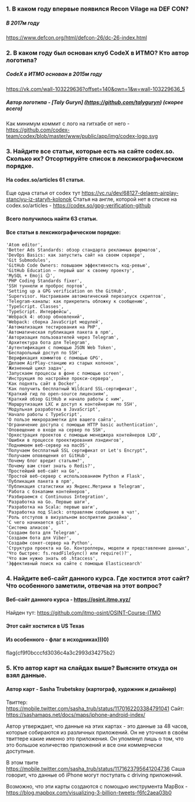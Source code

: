### 1. В каком году впервые появился Recon Vilage на DEF CON?
##### В 2017м году
https://www.defcon.org/html/defcon-26/dc-26-index.html
### 2. В каком году был основан клуб CodeX в ИТМО? Кто автор логотипа?
##### CodeX в ИТМО основан в 2015м году
https://vk.com/wall-103229636?offset=140&own=1&w=wall-103229636_5

##### Автор логотипа - [Taly Guryn] (https://github.com/talyguryn) (скорее всего)

Как минимум коммит с лого на гитхабе от него - https://github.com/codex-team/codex/blob/master/www/public/app/img/codex-logo.svg

### 3. Найдите все статьи, которые есть на сайте codex.so. Сколько их? Отсортируйте список в лексикографическом порядке.

#### На codex.so/articles 61 статья.
Еще одна статья от codex тут  https://vc.ru/dev/68127-delaem-airplay-stanciyu-iz-staryh-kolonok
Статья на англе, которой нет в списке на codex.so/articles - https://codex.so/gpg-verification-github

#### Всего получилось найти 63 статьи.

#### Все статьи в лексикографическом порядке:
    'Atom editor',
    'Better Ads Standards: обзор стандарта рекламных форматов',
    'DevOps Basics: как запустить сайт на своем сервере',
    'Git Submodules',
    'GitHub Code Owners: повышаем эффективность код‑ревью',
    'GitHub Education — первый шаг к своему проекту',
    'MySQL + Emoji 😉',
    'PHP Coding Standards fixer',
    'SSH туннели и проброс портов',
    'Setting up a GPG verification on the GitHub',
    'Supervisor. Настраиваем автоматический перезапуск скриптов',
    'Telegram‑каналы: как прикрепить обложку к сообщению',
    'TypeScript. Classes',
    'TypeScript. Интерфейсы',
    'Webpack 4: обзор обновлений',
    'Webpack: сборка JavaScript модулей',
    'Автоматизация тестирования на PHP',
    'Автоматическая публикация пакета в npm',
    'Авторизация пользователей через Telegram',
    'Архитектура бота для Telegram',
    'Аутентификация с помощью JSON Web Token',
    'Беспарольный доступ по SSH',
    'Верификация коммитов с помощью GPG',
    'Делаем AirPlay-станцию из старых колонок',
    'Жизненный цикл задач',
    'Запускаем процессы в фоне с помощью screen',
    'Инструкция по настройке прокси-сервера',
    'Как поднять сайт в Docker',
    'Как получить бесплатный Wildcard SSL-сертификат',
    'Краткий гид по open‑source лицензиям',
    'Краткий обзор GitHub и начало работы с ним',
    'Маршрутизация LXC и доступ к контейнерам по SSH',
    'Модульная разработка в JavaScript',
    'Начало работы с TypeScript',
    'О пользе микроразметки для вашего сайта',
    'Ограничение доступа с помощью HTTP basic authentication',
    'Оповещение о входе на сервер по SSH',
    'Оркестрация проектов с помощью менеджера контейнеров LXD',
    'Ошибки в процессе проектирования лэндингов',
    'Поднимаем веб‑сервер на macOS',
    "Получаем бесплатный SSL сертификат от Let's Encrypt",
    'Получаем оповещения от GitHub',
    'Почему блог вредит статьям?',
    'Почему вам стоит знать о Redis?',
    'Простейший веб-сайт на Go',
    'Простой веб-сервер с использованием Python и Flask',
    'Публикация пакета в npm',
    'Публикация статистики из Яндекс.Метрики в Telegram',
    'Работа с бэкапами контейнеров',
    'Разбираемся с Continuous Integration',
    'Разработка на Go. Первые шаги',
    'Разработка на Scala: первые шаги',
    'Разработка под Slack: отправляем сообщение в чат',
    'Роль отступов в визуальном восприятии дизайна',
    'С чего начинается git',
    'Система алиасов',
    'Создаем бота для Telegram',
    'Создаем бота для Viber',
    'Создаём сокет-сервер на Python',
    'Структура проекта на Go. Контроллеры, модели и представление данных',
    'Что быстрее: fs.readFileSync() или require()?',
    'Что вам нужно знать об .htaccess',
    'Эффективный поиск на сайте с помощью Elasticsearch'


### 4. Найдите веб-сайт данного курса. Где хостится этот сайт? Что особенного заметили, отвечая на этот вопрос?

#### Веб-сайт данного курса - https://osint.itmo.xyz/
Найден тут: https://github.com/itmo-osint/OSINT-Course-ITMO

#### Этот сайт хостится в US Texas

#### Из особенного - флаг в исходниках)))0)
flag{cf9f0bcccfd3036c4a3c2993d34275b2}


### 5. Кто автор карт на слайдах выше? Выясните откуда он взял данные.
#### Автор карт - Sasha Trubetskoy (картограф, художник и дизайнер)

Твиттер: https://mobile.twitter.com/sasha_trub/status/1170162203384791041
Сайт: https://sashamaps.net/docs/maps/iphone-android-index/

Автор утверждает, что данные на этих картах - это данные за 48 часов, которые собираются из различных приложений. Он не уточнил в своём твиттере какие именно это приложения. Он упомянул лишь о том, что это большое количество приложений и все они коммерчески доступные.

В этом твите https://mobile.twitter.com/sasha_trub/status/1171623795641204736 Саша говорит, что данные об iPhone могут поступать с driving приложений.

Возможно, что эти карты создаются с помощью инструмента MapBox - https://blog.mapbox.com/visualizing-3-billion-tweets-f6fc2aea03b0